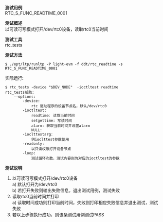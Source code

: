 **测试用例**  
RTC_S_FUNC_READTIME_0001  

**测试概述**  
以可读可写模式打开/dev/rtc0设备，读取rtc0当前时间  

**测试工具**  
rtc_tests  

**测试方法**  
```
$ ./opt/ltp/runltp -P light-evm -f ddt/rtc_readtime -s RTC_S_FUNC_READTIME_0001
```
实际运行:  
```
$ rtc_tests -device "$DEV_NODE"  -ioctltest readtime
rtc_tests帮助:
	--options: 
		-device: 
   			rtc 驱动程序的设备节点名，默认/dev/rtc0 
 		-ioctltest:
 			readtime: 读取当前时间
 			setgettime: 写读时间
 			alarm: 获取当前时间并设置alarm
			NULL:
 		-ioclttestarg:
 			供ioclttest参数使用
 		-readonly:
 			以只读权限打开设备节点
 		-loop:
 			测试循环次数，测试内容则为对应的ioctltest的参数
```

**测试说明**  
1. 以可读可写模式打开/dev/rtc0设备  
    	a) 默认打开为/dev/rtc0  
	b) 若打开失败则输出失败信息，退出测试用例，测试失败  
2. 读取rtc0当前时间并打印  
	a) 读取时间成功则打印当前时间，失败则打印相应失败信息并退出测试，测试失败  
3. 若以上步骤执行成功，则该条测试用例测试PASS  

